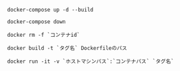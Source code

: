 ```
docker-compose up -d --build
```

```
docker-compose down
```

```
docker rm -f `コンテナid`
```

```
docker build -t `タグ名` Dockerfileのパス
```

```
docker run -it -v `ホストマシンパス`:`コンテナパス` `タグ名`
```
